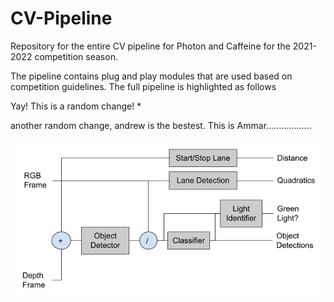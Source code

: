 # CV-Pipeline
Repository for the entire CV pipeline for Photon and Caffeine for the 2021-2022 competition season.

The pipeline contains plug and play modules that are used based on competition guidelines. The full pipeline is highlighted as follows


Yay! This is a random change! *

another random change, andrew is the bestest. This is Ammar..................

![CV Pipeline Model](resources/images/pipeline_model.PNG)

